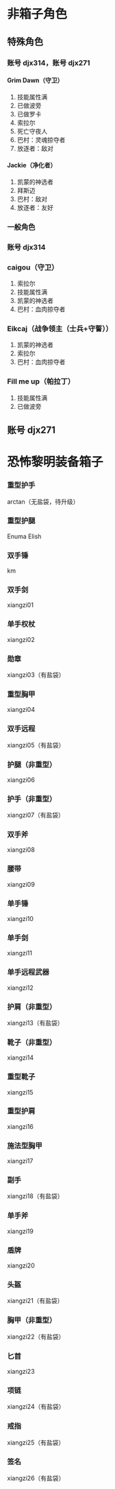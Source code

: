 # 非箱子角色
## 特殊角色
### 账号 djx314，账号 djx271
#### Grim Dawn（守卫）
1. 技能属性满
1. 已做波旁
1. 已做罗卡
1. 索拉尔
1. 死亡守夜人
1. 巴村：灵魂掠夺者
1. 放逐者：敌对
#### Jackie（净化者）
1. 凯蒙的神选者
1. 拜斯迈
1. 巴村：敌对
1. 放逐者：友好
### 一般角色
### 账号 djx314
### caigou（守卫）
1. 索拉尔
1. 技能属性满
1. 凯蒙的神选者
1. 巴村：血肉掠夺者
### Eikcaj（战争领主（士兵+守誓））
1. 凯蒙的神选者
1. 索拉尔
1. 巴村：血肉掠夺者
### Fill me up（帕拉丁）
1. 技能属性满
1. 已做波旁
## 账号 djx271

# 恐怖黎明装备箱子

### 重型护手
arctan（无盐袋，待升级）

### 重型护腿
Enuma Elish

### 双手锤
km

### 双手剑
xiangzi01

### 单手权杖
xiangzi02

### 勋章
xiangzi03（有盐袋）

### 重型胸甲
xiangzi04

### 双手远程
xiangzi05（有盐袋）

### 护腿（非重型）
xiangzi06

### 护手（非重型）
xiangzi07（有盐袋）

### 双手斧
xiangzi08

### 腰带
xiangzi09

### 单手锤
xiangzi10

### 单手剑
xiangzi11

### 单手远程武器
xiangzi12

### 护肩（非重型）
xiangzi13（有盐袋）

### 靴子（非重型）
xiangzi14

### 重型靴子
xiangzi15

### 重型护肩
xiangzi16

### 施法型胸甲
xiangzi17

### 副手
xiangzi18（有盐袋）

### 单手斧
xiangzi19

### 盾牌
xiangzi20

### 头盔
xiangzi21（有盐袋）

### 胸甲（非重型）
xiangzi22（有盐袋）

### 匕首
xiangzi23

### 项链
xiangzi24（有盐袋）

### 戒指
xiangzi25（有盐袋）

### 签名
xiangzi26（有盐袋）